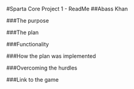 #Sparta Core Project 1 - ReadMe
##Abass Khan


###The purpose

###The plan

###Functionality


###How the plan was implemented

###Overcoming the hurdles

###Link to the game

